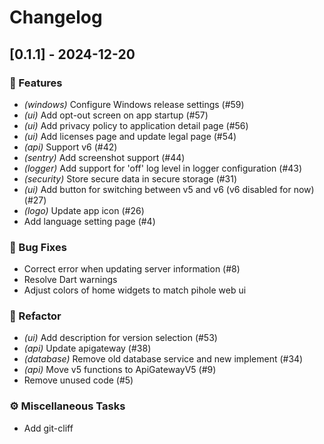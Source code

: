 # Changelog

## [0.1.1] - 2024-12-20

### 🚀 Features

- *(windows)* Configure Windows release settings (#59)
- *(ui)* Add opt-out screen on app startup (#57)
- *(ui)* Add privacy policy to application detail page (#56)
- *(ui)* Add licenses page and update legal page (#54)
- *(api)* Support v6  (#42)
- *(sentry)* Add screenshot support (#44)
- *(logger)* Add support for 'off' log level in logger configuration (#43)
- *(security)* Store secure data in secure storage (#31)
- *(ui)* Add button for switching between v5 and v6 (v6 disabled for now) (#27)
- *(logo)* Update app icon (#26)
- Add language setting page (#4)

### 🐛 Bug Fixes

- Correct error when updating server information (#8)
- Resolve Dart warnings
- Adjust colors of home widgets to match pihole web ui

### 🚜 Refactor

- *(ui)* Add description for version selection (#53)
- *(api)* Update apigateway (#38)
- *(database)* Remove old database service and new implement (#34)
- *(api)* Move v5 functions to ApiGatewayV5 (#9)
- Remove unused code (#5)

### ⚙️ Miscellaneous Tasks

- Add git-cliff

<!-- generated by git-cliff -->
